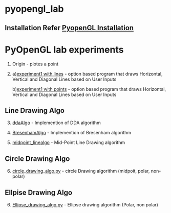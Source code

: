 # pyopengl_lab

## Installation Refer [PyopenGL Installation](https://kiranmurali93.github.io/blog/post/pyopengl/)

# PyOpenGL lab experiments 

1. Origin - plotes a point

2. a)[experiment1 with lines](https://github.com/kiranmurali93/pyopengl_lab/blob/master/experiment1usinglines.py) - option based program that draws Horizontal, Vertical and Diagonal Lines based on User Inputs 

   b)[experiment1 with points](https://github.com/kiranmurali93/pyopengl_lab/blob/master/experiment1_with_points.py) - option based program that draws Horizontal, Vertical and Diagonal Lines based on User Inputs
   
## Line Drawing Algo
3. [ddaAlgo](https://github.com/kiranmurali93/pyopengl_lab/blob/master/ddaAlgo.py) - Implemention of DDA algorithm

4. [BresenhamAlgo](https://github.com/kiranmurali93/pyopengl_lab/blob/master/BresenhamAlgo.py) - Implemention of Bresenham algorithm

5. [midpoint_linealgo](https://github.com/kiranmurali93/pyopengl_lab/blob/master/midpoint_linealgo.py) - Mid-Point Line Drawing algorithm

## Circle Drawing Algo

6. [circle_drawing_algo.py](https://github.com/kiranmurali93/pyopengl_lab/blob/master/circle_drawing_algo.py) - circle Drawing algorithm (midpoit, polar, non-polar)

## Ellpise Drawing Algo

6. [Ellipse_drawing_algo.py](https://github.com/kiranmurali93/pyopengl_lab/blob/master/ellipse_algo.py) - Ellipse drawing algorithm (Polar, non polar)
